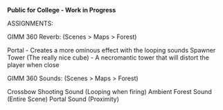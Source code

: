 **Public for College - Work in Progress**

ASSIGNMENTS:

GIMM 360 Reverb: (Scenes > Maps > Forest)

 Portal - Creates a more ominous effect with the looping sounds
 Spawner Tower (The really nice cube) - A necromantic tower that will distort the player when close

GIMM 360 Sounds: (Scenes > Maps > Forest)

 Crossbow Shooting Sound (Looping when firing)
 Ambient Forest Sound (Entire Scene)
 Portal Sound (Proximity)

